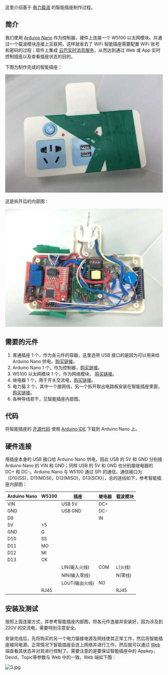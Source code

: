 这里介绍基于 [电力载波][1] 的智能插座制作过程。

简介
--------

我们使用 [Arduino Nano][2] 作为控制器，硬件上连接一个 W5100 以太网模块，并通过一个载波模块连接上互联网，这样就省去了 WiFi 智能插座需要配置 WiFi 账号和密码的过程；软件上集成 [云巴实时消息服务][3]，从而达到通过 Web 或 App 实时控制插座以及查看插座状态的目的。

下图为制作完成的智能插座：

![1.jpg](../images/1.jpg)

这是拆开后的内部图：

![2.jpg](../images/2.jpg)

需要的元件
--------

1. 普通插座 1 个，作为各元件的容器，这里选带 USB 接口的是因为可以用来给 Arduino Nano 供电，[购买链接][4]。
2. Arduino Nano 1 个，作为控制器，[购买链接][5]。
3. W5100 以太网模块 1 个，作为网络模块， [购买链接][6]。
4. 继电器 1 个，用于开关交流电，[购买链接][7]。
5. 电力猫 2 个，其中一个接网线，另一个拆开取出电路板安装在智能插座里面，[购买链接][8]。
6. 各种导线若干，见智能插座内部图。

代码
--------

将智能插座的 [开源代码][9] 使用 [Arduino IDE][10] 下载到 Arduino Nano 上。

硬件连接
--------

用插座本身的 USB 接口给 Arduino Nano 供电，因此 USB 的 5V 和 GND 分别接 Arduino Nano 的 VIN 和 GND；同样 USB 的 5V 和 GND 也分别接继电器的 DC+ 和 DC-。Arduino Nano 与 W5100 通过 SPI 的通信，通信接口为（D10(SS)，D11(MOSI)，D12(MISO)，D13(SCK)），总的连线如下，参考智能插座内部图：

| Arduino Nano | W5100 | 插座 | 继电器 | 载波模块 |
|--------|--------|--------|--------|--------|
| VIN |  | USB 5V | DC+ |  |
| GND |  | USB GND | DC- |  |
| D9 |  |  | IN |  |
| 5V | +5 |  |  |  |
| GND | G |  |  |  |
| D10 | SS |  |  |  |
| D11 | MO |  |  |  |
| D12 | MI |  |  |  |
| D13 | CK |  |  |  |
|  |  | LIN(输入火线) | COM | L(火线) |
|  |  | NIN(输入零线) |  | N(零线) |
|  |  | LOUT(输出火线) | NO |  |
|  | RJ45 |  |  | RJ45 |

安装及测试
------

按照上面连接方式，并参考智能插座内部图，将各元件连接并安装好，因为涉及到 220V 的交流电，需要特别注意安全。

安装完成后，先将购买的另一个电力猫接电源及网线使其正常工作，然后将智能插座接同电源。正常情况下智能插座会连上网络并进行工作。然后就可以通过 [Web][11] 端查看其状态并对其进行控制了。需要注意的是要保证智能插座中的 Appkey，Devid，Topic等参数与 Web 中的一致。Web 端如下图：

![3.jpg](../images/3.jpg)

[1]: http://baike.baidu.com/link?url=Ca4yLvcnBnkrDtn90-njvbcGyial1nmojsY_3XqFi2RbO0fYYXcSGliIn4_jKv3KnJ3kPpOujq-kJhfUrllB_a
[2]: https://www.arduino.cc/en/Main/ArduinoBoardNano
[3]: http://yunba.io
[4]: https://detail.tmall.com/item.htm?id=42672992236&spm=a1z09.2.0.0.BW6MaH&_u=m3u3sjdfaf3&skuId=72553390171
[5]: https://detail.tmall.com/item.htm?id=523757480736&spm=a1z09.2.0.0.YEN2J3&_u=m3u3sjd196f
[6]: https://item.taobao.com/item.htm?spm=a1z09.2.0.0.YEN2J3&id=45850454721&_u=m3u3sjd290e
[7]: https://detail.tmall.com/item.htm?id=39511836174&spm=a1z09.2.0.0.BW6MaH&_u=m3u3sjd3e42
[8]: http://item.jd.com/773860.html
[9]: https://github.com/shdxiang/yunba-smartoffice/blob/master/arduino/sketch_plug/sketch_plug.ino
[10]: https://www.arduino.cc/en/Main/Software
[11]: http://f1.yunba.io/yunba-plug-new/


